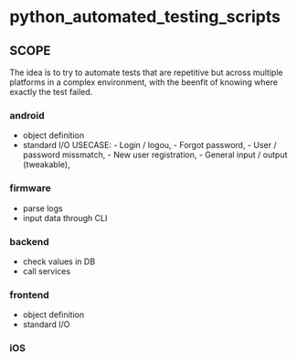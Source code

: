 # python_automated_testing_scripts

## SCOPE
The idea is to try to automate tests that are repetitive but across multiple platforms in a complex environment, with the beenfit of knowing where exactly the test failed.

### android
- object definition
- standard I/O
    USECASE:
        - Login / logou,
        - Forgot password,
        - User / password missmatch,
        - New user registration,
        - General input / output (tweakable),

### firmware
- parse logs
- input data through CLI

### backend
- check values in DB
- call services

### frontend
- object definition
- standard I/O

### iOS
